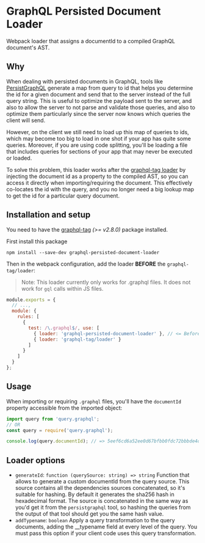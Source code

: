 # GraphQL Persisted Document Loader

Webpack loader that assigns a documentId to a compiled GraphQL document's AST.

## Why

When dealing with persisted documents in GraphQL, tools like [PersistGraphQL](https://github.com/apollographql/persistgraphql) generate a map from query to id that helps you determine the id for a given document and send that to the server instead of the full query string. This is useful to optimize the payload sent to the server, and also to allow the server to not parse and validate those queries, and also to optimize them particularly since the server now knows which queries the client will send.

However, on the client we still need to load up this map of queries to ids, which may become too big to load in one shot if your app has quite some queries. Moreover, if you are using code splitting, you'll be loading a file that includes queries for sections of your app that may never be executed or loaded.

To solve this problem, this loader works after the [graphql-tag loader](https://github.com/apollographql/graphql-tag) by injecting the document id as a property to the compiled AST, so you can access it directly when importing/requiring the document. This effectively co-locates the id with the query, and you no longer need a big lookup map to get the id for a particular query document.

## Installation and setup

You need to have the [graphql-tag](https://github.com/apollographql/graphql-tag) *(>= v2.8.0)* package installed.

First install this package

```
npm install --save-dev graphql-persisted-document-loader
```

Then in the webpack configuration, add the loader **BEFORE** the `graphql-tag/loader`:

> Note: This loader currently only works for .graphql files. It does not work for `gql` calls within JS files.

```js
module.exports = {
  // ...,
  module: {
    rules: [
      {
        test: /\.graphql$/, use: [
          { loader: 'graphql-persisted-document-loader' }, // <= Before graphql-tag/loader!
          { loader: 'graphql-tag/loader' }
        ]
      }
    ]
  }
};
```

## Usage

When importing or requiring `.graphql` files, you'll have the `documentId` property accessible from the imported object:

```js
import query from 'query.graphql';
// OR
const query = require('query.graphql');

console.log(query.documentId); // => 5eef6cd6a52ee0d67bfbb0fdc72bbbde4d70331834eeec95787fe71b45f0a491
```

## Loader options

* `generateId`: `function (querySource: string) => string` Function that allows to generate a custom documentId from the query source. This source contains all the dependencies sources concatenated, so it's suitable for hashing. By default it generates the sha256 hash in hexadecimal format. The source is concatenated in the same way as you'd get it from the `persistgraphql` tool, so hashing the queries from the output of that tool should get you the same hash value.
* `addTypename`: `boolean` Apply a query transformation to the query documents, adding the __typename field at every level of the query. You must pass this option if your client code uses this query transformation.


